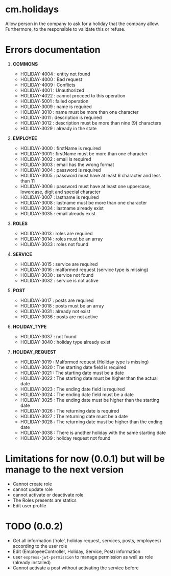 # cm.holidays
Allow person in the company to ask for a holiday that the company allow. Furthermore, to the responsible to validate this or refuse.

# Errors documentation

  1. **COMMONS**

     - HOLIDAY-4004 : entity not found
     - HOLIDAY-4000 : Bad request
     - HOLIDAY-4009 : Conflicts
     - HOLIDAY-4001 : Unauthorized
     - HOLIDAY-4022 : cannot proceed to this operation
     - HOLIDAY-5001 : failed operation
     - HOLIDAY-3009 : name is required
     - HOLIDAY-3010 : name must be more than one character
     - HOLIDAY-3011 : description is required
     - HOLIDAY-3012 : description must be more than nine (9) characters
     - HOLIDAY-3029 : already in the state
     
  2. **EMPLOYEE**

     - HOLIDAY-3000 : firstName is required
     - HOLIDAY-3001 : firstName must be more than one character
     - HOLIDAY-3002 : email is required
     - HOLIDAY-3003 : email has the wrong format
     - HOLIDAY-3004 : password is required
     - HOLIDAY-3005 : password must have at least 6 character and less than 11
     - HOLIDAY-3006 : password must have at least one uppercase, lowercase, digit and special character
     - HOLIDAY-3007 : lastname is required
     - HOLIDAY-3008 : lastname must be more than one character
     - HOLIDAY-3034 : lastname already exist
     - HOLIDAY-3035 : email already exist

  3. **ROLES**

     - HOLIDAY-3013 : roles are required
     - HOLIDAY-3014 : roles must be an array
     - HOLIDAY-3033 : roles not found
  
  4. **SERVICE**

     - HOLIDAY-3015 : service are required
     - HOLIDAY-3016 : malformed request (service type is missing)
     - HOLIDAY-3030 : service not found
     - HOLIDAY-3032 : service is not active

  5. **POST**

     - HOLIDAY-3017 : posts are required
     - HOLIDAY-3018 : posts must be an array
     - HOLIDAY-3031 : already not exist
     - HOLIDAY-3036 : posts are not active

  6. **HOLIDAY_TYPE**

     - HOLIDAY-3037 : not found
     - HOLIDAY-3040 : holiday type already exist

  7. **HOLIDAY_REQUEST**

     - HOLIDAY-3019 : Malformed request (Holiday type is missing)
     - HOLIDAY-3020 : The starting date field is required
     - HOLIDAY-3021 : The starting date must be a date
     - HOLIDAY-3022 : The starting date must be higher than the actual date
     - HOLIDAY-3023 : The ending date field is required
     - HOLIDAY-3024 : The ending date field must be a date
     - HOLIDAY-3025 : The ending date must be higher than the starting date
     - HOLIDAY-3026 : The returning date is required
     - HOLIDAY-3027 : The returning date must be a date
     - HOLIDAY-3028 : The returning date must be higher than the ending date
     - HOLIDAY-3038 : There is another holiday with the same starting date
     - HOLIDAY-3039 : holiday request not found


# Limitations for now (0.0.1) but will be manage to the next version

 - Cannot create role
 - cannot update role
 - cannot activate or deactivate role
 - The Roles presents are statics
 - Edit user profile

# TODO (0.0.2)
 - Get all information ('role', holiday request, services, posts, employees) according to the user role
 - Edit (EmployeeController, Holiday, Service, Post) information
 - user `express-jwt-permission` to manage permission as well as role (already installed)
 - Cannot activate a post without activating the service before